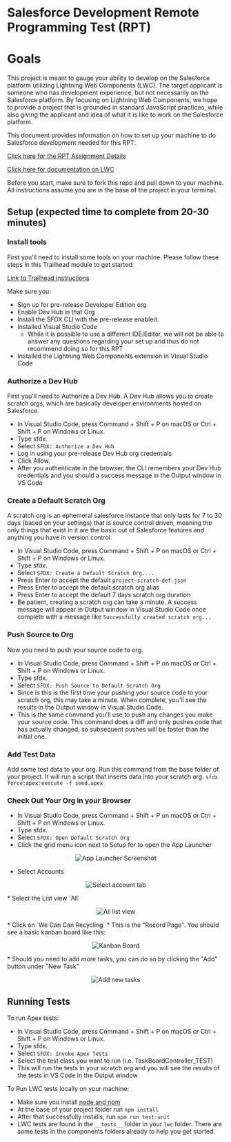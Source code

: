 # Salesforce Development Remote Programming Test (RPT)

# Goals
This project is meant to gauge your ability to develop on the Salesforce platform utilizing Lightning Web Components (LWC). The target applicant is someone who has development experience, but not necessarily on the Salesforce platform. By focusing on Lightning Web Components, we hope to provide a project that is grounded in standard JavaScript practices, while also giving the applicant and idea of what it is like to work on the Salesforce platform.

This document provides information on how to set up your machine to do Salesforce development needed for this RPT.

<a href="REQUIREMENTS.md" target="_blank">Click here for the RPT Assignment Details</a>

<a href="https://developer.salesforce.com/docs/component-library/documentation/lwc" target="_blank">Click here for documentation on LWC</a>

Before you start, make sure to fork this repo and pull down to your machine. All instructions assume you are in the base of the project in your terminal.

## Setup (expected time to complete from 20-30 minutes)

### Install tools
First you'll need to install some tools on your machine. Please follow these steps in this Trailhead module to get started:

[Link to Trailhead instructions](https://trailhead.salesforce.com/content/learn/projects/set-up-your-lightning-web-components-developer-tools/install-development-tools?trail_id=build-lightning-web-components)

Make sure you:
* Sign up for pre-release Developer Edition org
* Enable Dev Hub in that Org
* Install the SFDX CLI with the pre-release enabled.
* Installed Visual Studio Code
    * While it is possible to use a different IDE/Editor, we will not be able to answer any questions regarding your set up and thus do not recommend doing so for this RPT
* Installed the Lightning Web Components extension in Visual Studio Code

### Authorize a Dev Hub
First you'll need to Authorize a Dev Hub. A Dev Hub allows you to create scratch orgs, which are basically developer environments hosted on Salesforce.

* In Visual Studio Code, press Command + Shift + P on macOS or Ctrl + Shift + P on Windows or Linux.
* Type sfdx.
* Select `SFDX: Authorize a Dev Hub`
* Log in using your pre-release Dev Hub org credentials
* Click Allow.
* After you authenticate in the browser, the CLI remembers your Dev Hub credentials and you should a success message in the Output window in VS Code

### Create a Default Scratch Org
A scratch org is an ephemeral salesforce instance that only lasts for 7 to 30 days (based on your settings) that is source control driven, meaning the only things that exist in it are the basic out of Salesforce features and anything you have in version control.

* In Visual Studio Code, press Command + Shift + P on macOS or Ctrl + Shift + P on Windows or Linux.
* Type sfdx.
* Select `SFDX: Create a Default Scratch Org....`
* Press Enter to accept the default `project-scratch-def.json`
* Press Enter to accept the default scratch org alias
* Press Enter to accept the default 7 days scratch org duration
* Be patient, creating a scratch org can take a minute. A success message will appear in Output window in Visual Studio Code once complete with a message like `Successfully created scratch org...`

### Push Source to Org
Now you need to push your source code to org.
* In Visual Studio Code, press Command + Shift + P on macOS or Ctrl + Shift + P on Windows or Linux.
* Type sfdx.
* Select `SFDX: Push Source to Default Scratch Org`
* Since is this is the first time your pushing your source code to your scratch org, this may take a minute. When complete, you'll see the results in the Output window in Visual Studio Code.
* This is the same command you'll use to push any changes you make your source code. This command does a diff and only pushes code that has actually changed, so subsequent pushes will be faster than the initial one.

### Add Test Data
Add some test data to your org. Run this command from the base folder of your project. It will run a script that inserts data into your scratch org.
`sfdx force:apex:execute -f seed.apex`

### Check Out Your Org in your Browser
* In Visual Studio Code, press Command + Shift + P on macOS or Ctrl + Shift + P on Windows or Linux.
* Type sfdx.
* Select `SFDX: Open Default Scratch Org`
* Click the grid menu icon next to Setup for to open the App Launcher

<p align="center">
    <img src="images/appLauncher.png" alt="App Launcher Screenshot"/>
</p>

* Select Accounts

<p align="center">
    <img alt="Select account tab" src="images/selectAccountTab.png"/>
</p>
* Select the List view `All`

<p align="center">
    <img alt="All list view" src="images/allListView.png"/>
</p>
* Click on `We Can Can Recycling`
* This is the "Record Page". You should see a basic kanban board like this:

<p align="center">
    <img alt="Kanban Board" src="images/kanbanBoard.png"/>
</p>
* Should you need to add more tasks, you can do so by clicking the "Add" button under "New Task"

<p align="center">
    <img alt="Add new tasks" src="images/newTasks.png"/>
</p>

## Running Tests
To run Apex tests:
* In Visual Studio Code, press Command + Shift + P on macOS or Ctrl + Shift + P on Windows or Linux.
* Type sfdx.
* Select `SFDX: Invoke Apex Tests`
* Select the test class you want to run (i.e. TaskBoardController_TEST)
* This will run the tests in your scratch org and you will see the results of the tests in VS Code in the Output window

To Run LWC tests locally on your machine:
* Make sure you install <a href="https://nodejs.org/en/" target="_blank">node and npm</a>
* At the base of your project folder run `npm install`
* After that successfully installs, run `npm run test:unit`
* LWC tests are found in the `__tests__` folder in your `lwc` folder. There are some tests in the components folders already to help you get started.
